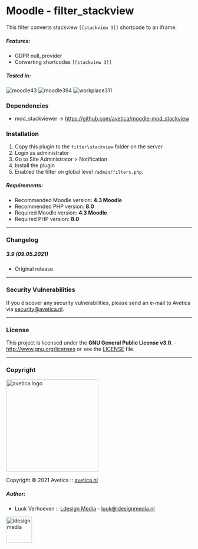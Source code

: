 # Moodle - filter_stackview

This filter converts stackview `[[stackview 3]]` shortcode to an iframe.

##### Features:

- GDPR null_provider
- Converting shortcodes `[[stackview 3]]`

##### Tested in:

![moodle43](https://img.shields.io/badge/moodle-4.3-green.svg)
![moodle394](https://img.shields.io/badge/moodle-3.94-green.svg)
![workplace311](https://img.shields.io/badge/workplace-3.11-blue.svg)


### Dependencies

- mod_stackviewer -> https://github.com/avetica/moodle-mod_stackview

### Installation

1. Copy this plugin to the `filter\stackview` folder on the server
2. Login as administrator
3. Go to Site Administrator > Notification
4. Install the plugin
5. Enabled the filter on global level `/admin/filters.php`.

##### Requirements:

* Recommended Moodle version: **4.3 Moodle**
* Recommended PHP version: **8.0**
* Required Moodle version: **4.3 Moodle**
* Required PHP version: **8.0**

---
### Changelog

##### 3.9 (09.05.2021)
* Original release 

---
### Security Vulnerabilities
If you discover any security vulnerabilities, please send an e-mail to Avetica via security@avetica.nl.

---
### License

This project is licensed under the **GNU General Public License v3.0**. - http://www.gnu.org/licenses or see
the [LICENSE](LICENSE.md) file.

---
### Copyright

<img src="https://avetica.nl/logo.svg" alt="avetica logo" width="250px">

Copyright © 2021 Avetica :: [avetica.nl](https://avetica.nl/)

##### Author:
* Luuk Verhoeven :: [Ldesign Media](https://ldesignmedia.nl/) - [luuk@ldesignmedia.nl](luuk@ldesignmedia.nl)

<img src="https://ldesignmedia.nl/themes/ldesignmedia/assets/images/logo/logo.svg" alt="ldesignmedia" height="70px">
